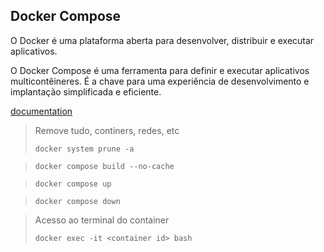 ## Docker Compose
O Docker é uma plataforma aberta para desenvolver, distribuir e executar aplicativos.

O Docker Compose é uma ferramenta para definir e executar aplicativos multicontêineres. É a chave para uma experiência de desenvolvimento e implantação simplificada e eficiente.

[documentation](https://docs.docker.com/get-started/get-docker/)

> Remove tudo, continers, redes, etc
>
> ```docker system prune -a```

> ```docker compose build --no-cache```

> ```docker compose up```

> ```docker compose down```

>Acesso ao terminal do container
>
> ```docker exec -it <container id> bash```
